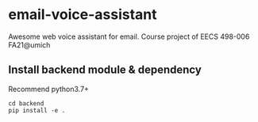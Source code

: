 # email-voice-assistant
Awesome web voice assistant for email. Course project of EECS 498-006 FA21@umich

##  Install backend module & dependency
Recommend python3.7+
```
cd backend
pip install -e .
```